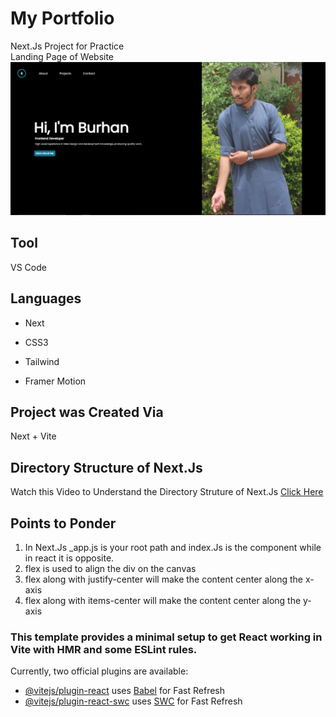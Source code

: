 # My Portfolio
Next.Js Project for Practice <br>
Landing Page of Website![Landing Page of My Portfolio](/public/LandingPage.PNG)

## Tool
VS Code
## Languages
- Next
* CSS3
+ Tailwind
- Framer Motion

## Project was Created Via
Next + Vite

## Directory Structure of Next.Js
Watch this Video to Understand the Directory Struture of Next.Js [Click Here](https://www.youtube.com/watch?v=rxxIJTJ0wms)

## Points to Ponder
1. In Next.Js _app.js is your root path and index.Js is the component while in react it is opposite.
2. flex is used to align the div on the canvas
3. flex along with justify-center will make the content center along the x-axis
4. flex along with items-center will make the content center along the y-axis

### This template provides a minimal setup to get React working in Vite with HMR and some ESLint rules.

Currently, two official plugins are available:

- [@vitejs/plugin-react](https://github.com/vitejs/vite-plugin-react/blob/main/packages/plugin-react/README.md) uses [Babel](https://babeljs.io/) for Fast Refresh
- [@vitejs/plugin-react-swc](https://github.com/vitejs/vite-plugin-react-swc) uses [SWC](https://swc.rs/) for Fast Refresh
